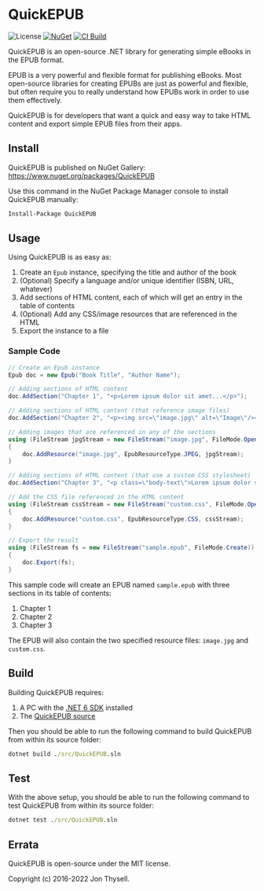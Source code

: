 # QuickEPUB #

![License](https://img.shields.io/github/license/jonthysell/QuickEPUB.svg) [![NuGet](https://img.shields.io/nuget/v/QuickEPUB.svg)](https://www.nuget.org/packages/QuickEPUB) [![CI Build](https://github.com/jonthysell/QuickEPUB/actions/workflows/ci.yml/badge.svg)](https://github.com/jonthysell/QuickEPUB/actions/workflows/ci.yml)

QuickEPUB is an open-source .NET library for generating simple eBooks in the EPUB format.

EPUB is a very powerful and flexible format for publishing eBooks. Most open-source libraries for creating EPUBs are just as powerful and flexible, but often require you to really understand how EPUBs work in order to use them effectively.

QuickEPUB is for developers that want a quick and easy way to take HTML content and export simple EPUB files from their apps.

## Install ##

QuickEPUB is published on NuGet Gallery: https://www.nuget.org/packages/QuickEPUB

Use this command in the NuGet Package Manager console to install QuickEPUB manually:

```ps
Install-Package QuickEPUB
```

## Usage ##

Using QuickEPUB is as easy as:

1. Create an `Epub` instance, specifying the title and author of the book
2. (Optional) Specify a language and/or unique identifier (ISBN, URL, whatever)
3. Add sections of HTML content, each of which will get an entry in the table of contents
4. (Optional) Add any CSS/image resources that are referenced in the HTML
5. Export the instance to a file

### Sample Code ###

```cs
// Create an Epub instance
Epub doc = new Epub("Book Title", "Author Name");

// Adding sections of HTML content
doc.AddSection("Chapter 1", "<p>Lorem ipsum dolor sit amet...</p>");

// Adding sections of HTML content (that reference image files)
doc.AddSection("Chapter 2", "<p><img src=\"image.jpg\" alt=\"Image\"/></p>");

// Adding images that are referenced in any of the sections
using (FileStream jpgStream = new FileStream("image.jpg", FileMode.Open))
{
    doc.AddResource("image.jpg", EpubResourceType.JPEG, jpgStream);
}

// Adding sections of HTML content (that use a custom CSS stylesheet)
doc.AddSection("Chapter 3", "<p class=\"body-text\">Lorem ipsum dolor sit amet...</p>", "custom.css");

// Add the CSS file referenced in the HTML content
using (FileStream cssStream = new FileStream("custom.css", FileMode.Open))
{
    doc.AddResource("custom.css", EpubResourceType.CSS, cssStream);
}

// Export the result
using (FileStream fs = new FileStream("sample.epub", FileMode.Create))
{
    doc.Export(fs);
}
```

This sample code will create an EPUB named `sample.epub` with three sections in its table of contents:

1. Chapter 1
2. Chapter 2
3. Chapter 3

The EPUB will also contain the two specified resource files: `image.jpg` and `custom.css`.

## Build ##

Building QuickEPUB requires:

1. A PC with the [.NET 6 SDK](https://dotnet.microsoft.com/download/dotnet/6.0) installed
2. The [QuickEPUB source](https://github.com/jonthysell/QuickEPUB)

Then you should be able to run the following command to build QuickEPUB from within its source folder:

```cmd
dotnet build ./src/QuickEPUB.sln
```

## Test ##

With the above setup, you should be able to run the following command to test QuickEPUB from within its source folder:

```cmd
dotnet test ./src/QuickEPUB.sln
```

## Errata ##

QuickEPUB is open-source under the MIT license.

Copyright (c) 2016-2022 Jon Thysell.
